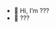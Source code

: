 - 👋 Hi, I’m ???
- 👀 ???

<!---
t01g1n9/t01g1n9 is a ✨ special ✨ repository because its `README.md` (this file) appears on your GitHub profile.
You can click the Preview link to take a look at your changes.
--->
